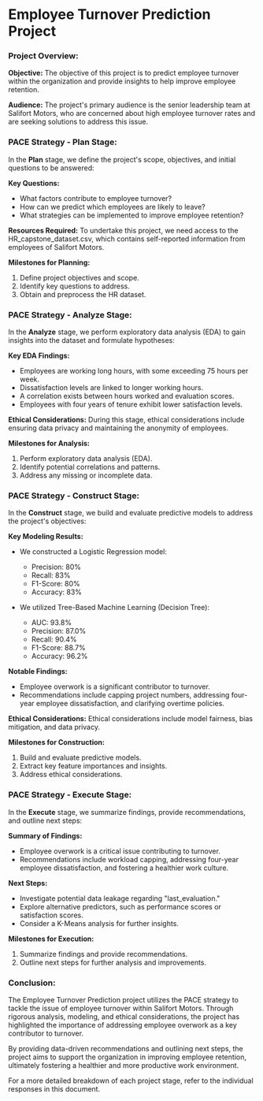 # Employee Turnover Prediction Project

### Project Overview:

**Objective:** The objective of this project is to predict employee turnover within the organization and provide insights to help improve employee retention.

**Audience:** The project's primary audience is the senior leadership team at Salifort Motors, who are concerned about high employee turnover rates and are seeking solutions to address this issue.

### PACE Strategy - Plan Stage:

In the **Plan** stage, we define the project's scope, objectives, and initial questions to be answered:

**Key Questions:**
- What factors contribute to employee turnover?
- How can we predict which employees are likely to leave?
- What strategies can be implemented to improve employee retention?

**Resources Required:** To undertake this project, we need access to the HR_capstone_dataset.csv, which contains self-reported information from employees of Salifort Motors.

**Milestones for Planning:**
1. Define project objectives and scope.
2. Identify key questions to address.
3. Obtain and preprocess the HR dataset.

### PACE Strategy - Analyze Stage:

In the **Analyze** stage, we perform exploratory data analysis (EDA) to gain insights into the dataset and formulate hypotheses:

**Key EDA Findings:**
- Employees are working long hours, with some exceeding 75 hours per week.
- Dissatisfaction levels are linked to longer working hours.
- A correlation exists between hours worked and evaluation scores.
- Employees with four years of tenure exhibit lower satisfaction levels.

**Ethical Considerations:** During this stage, ethical considerations include ensuring data privacy and maintaining the anonymity of employees.

**Milestones for Analysis:**
1. Perform exploratory data analysis (EDA).
2. Identify potential correlations and patterns.
3. Address any missing or incomplete data.

### PACE Strategy - Construct Stage:

In the **Construct** stage, we build and evaluate predictive models to address the project's objectives:

**Key Modeling Results:**
- We constructed a Logistic Regression model:
   - Precision: 80%
   - Recall: 83%
   - F1-Score: 80%
   - Accuracy: 83%

- We utilized Tree-Based Machine Learning (Decision Tree):
   - AUC: 93.8%
   - Precision: 87.0%
   - Recall: 90.4%
   - F1-Score: 88.7%
   - Accuracy: 96.2%

**Notable Findings:**
- Employee overwork is a significant contributor to turnover.
- Recommendations include capping project numbers, addressing four-year employee dissatisfaction, and clarifying overtime policies.

**Ethical Considerations:** Ethical considerations include model fairness, bias mitigation, and data privacy.

**Milestones for Construction:**
1. Build and evaluate predictive models.
2. Extract key feature importances and insights.
3. Address ethical considerations.

### PACE Strategy - Execute Stage:

In the **Execute** stage, we summarize findings, provide recommendations, and outline next steps:

**Summary of Findings:**
- Employee overwork is a critical issue contributing to turnover.
- Recommendations include workload capping, addressing four-year employee dissatisfaction, and fostering a healthier work culture.

**Next Steps:**
- Investigate potential data leakage regarding "last_evaluation."
- Explore alternative predictors, such as performance scores or satisfaction scores.
- Consider a K-Means analysis for further insights.

**Milestones for Execution:**
1. Summarize findings and provide recommendations.
2. Outline next steps for further analysis and improvements.

### Conclusion:

The Employee Turnover Prediction project utilizes the PACE strategy to tackle the issue of employee turnover within Salifort Motors. Through rigorous analysis, modeling, and ethical considerations, the project has highlighted the importance of addressing employee overwork as a key contributor to turnover.

By providing data-driven recommendations and outlining next steps, the project aims to support the organization in improving employee retention, ultimately fostering a healthier and more productive work environment.

For a more detailed breakdown of each project stage, refer to the individual responses in this document.